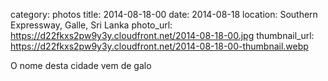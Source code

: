 category: photos 
title: 2014-08-18-00
date: 2014-08-18
location: Southern Expressway, Galle, Sri Lanka
photo_url: https://d22fkxs2pw9y3y.cloudfront.net/2014-08-18-00.jpg
thumbnail_url: https://d22fkxs2pw9y3y.cloudfront.net/2014-08-18-00-thumbnail.webp

O nome desta cidade vem de galo  
